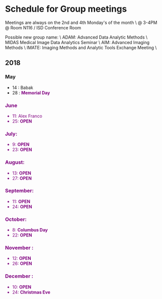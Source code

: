 # Schedule for Group meetings

Meetings are always on the 2nd and 4th Monday's of the month \\
@ 3-4PM @ Room N116 / ISD Conference Room 

Possible new group name: \\
ADAM: Advanced Data Analytic Methods \\
MIDAS Medical Image Data Analytics Seminar \\
AIM: Advanced Imaging Methods \\
IMATE: Imaging Methods and Analytic Tools Exchange Meeting \\

## 2018
### May
- 14 : Babak 
- 28 : <span style="color:purple">**Memorial Day**<font color="purple">  

### June
- 11: Alex Franco
- 25: **OPEN**

### July: 
- 9: **OPEN**
- 23: **OPEN**

### August: 
- 13: **OPEN**
- 27: **OPEN**

### September:
- 11: **OPEN**
- 24: **OPEN**

### October:
- 8: **Columbus Day**
- 22: **OPEN**

### November :
- 12: **OPEN**
- 26: **OPEN**


### December :
- 10: **OPEN**
- 24: <span style="color:purple">**Christmas Eve**<font color="purple">

